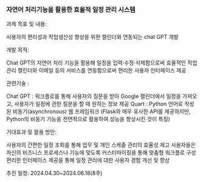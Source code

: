 ### 자연어 처리기능을 활용한  효율적 일정 관리 시스템 

과제 목표 및 내용: 

사용자의 편리성과 작업생산성 향상을 위한 캘린더와 연동되는 chat GPT 개발

개발 목적:

Chat GPT의 자연어 처리 기능을 활용해 일정을 입력·수정·삭제함으로써 효율적인 작업 관리
캘린더와 이메일 등의 서비스를 연동함으로써 편리한 사용자 인터페이스 제공


관련기술 :

Chat GPT : 워크플로를 통해 사용자의 질문을 받아 Google 캘린더에서 일정을 가져오고, 사용자가 일정에 관한 질문을 할 때 원하는 정보 제공
Quart : Python 언어로 작성된 비동기(asynchronous) 웹 프레임워크
(Flask와 매우 유사한 API를 제공하지만, Python의 비동기 기능을 전면적으로 활용하여 성능을 향상시킨 것이 특징)



기대효과 및 활용 방안:

사용자의 간편한 일정 조회를 통해 업무 및 개인 스케줄 관리의 효율성 제고
사용자들은 자신의 비즈니스 프로세스나 기능에 맞도록 커스터마이징을 통해 맞춤형 워크플로 구성
편리한 인터페이스 제공을 통해 일정 관리에 대한 사용자 경험 개선 및 향상


추진 일정: 2024.04.30~2024.06.18(8주)
